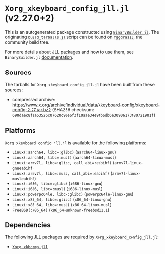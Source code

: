 # `Xorg_xkeyboard_config_jll.jl` (v2.27.0+2)

This is an autogenerated package constructed using [`BinaryBuilder.jl`](https://github.com/JuliaPackaging/BinaryBuilder.jl). The originating [`build_tarballs.jl`](https://github.com/JuliaPackaging/Yggdrasil/blob/110c9da652075054e3424b129380fc67b22b04ca/X/Xorg_xkeyboard_config/build_tarballs.jl) script can be found on [`Yggdrasil`](https://github.com/JuliaPackaging/Yggdrasil/), the community build tree.

For more details about JLL packages and how to use them, see `BinaryBuilder.jl` [documentation](https://juliapackaging.github.io/BinaryBuilder.jl/dev/jll/).

## Sources

The tarballs for `Xorg_xkeyboard_config_jll.jl` have been built from these sources:

* compressed archive: https://www.x.org/archive/individual/data/xkeyboard-config/xkeyboard-config-2.27.tar.bz2 (SHA256 checksum: `690daec8fea63526c07620c90e6f3f10aae34e94b6db6e30906173480721901f`)

## Platforms

`Xorg_xkeyboard_config_jll.jl` is available for the following platforms:

* `Linux(:aarch64, libc=:glibc)` (`aarch64-linux-gnu`)
* `Linux(:aarch64, libc=:musl)` (`aarch64-linux-musl`)
* `Linux(:armv7l, libc=:glibc, call_abi=:eabihf)` (`armv7l-linux-gnueabihf`)
* `Linux(:armv7l, libc=:musl, call_abi=:eabihf)` (`armv7l-linux-musleabihf`)
* `Linux(:i686, libc=:glibc)` (`i686-linux-gnu`)
* `Linux(:i686, libc=:musl)` (`i686-linux-musl`)
* `Linux(:powerpc64le, libc=:glibc)` (`powerpc64le-linux-gnu`)
* `Linux(:x86_64, libc=:glibc)` (`x86_64-linux-gnu`)
* `Linux(:x86_64, libc=:musl)` (`x86_64-linux-musl`)
* `FreeBSD(:x86_64)` (`x86_64-unknown-freebsd11.1`)

## Dependencies

The following JLL packages are required by `Xorg_xkeyboard_config_jll.jl`:

* [`Xorg_xkbcomp_jll`](https://github.com/JuliaBinaryWrappers/Xorg_xkbcomp_jll.jl)
